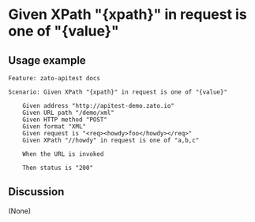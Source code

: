 
Given XPath "{xpath}" in request is one of "{value}"
=============================================================================================================

Usage example
-------------

```
Feature: zato-apitest docs

Scenario: Given XPath "{xpath}" in request is one of "{value}"

    Given address "http://apitest-demo.zato.io"
    Given URL path "/demo/xml"
    Given HTTP method "POST"
    Given format "XML"
    Given request is "<req><howdy>foo</howdy></req>"
    Given XPath "//howdy" in request is one of "a,b,c"

    When the URL is invoked

    Then status is "200"
```

Discussion
----------

(None)